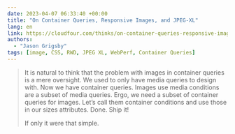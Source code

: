 ```yaml
---
date: 2023-04-07 06:33:40 +00:00
title: "On Container Queries, Responsive Images, and JPEG-XL"
lang: en
link: https://cloudfour.com/thinks/on-container-queries-responsive-images-and-jpeg-xl/
authors:
  - "Jason Grigsby"
tags: [image, CSS, RWD, JPEG XL, WebPerf, Container Queries]
---
```


> It is natural to think that the problem with images in container queries is a mere oversight. We used to only have media queries to design with. Now we have container queries. Images use media conditions are a subset of media queries. Ergo, we need a subset of container queries for images. Let’s call them container conditions and use those in our sizes attributes. Done. Ship it!
>
> If only it were that simple.
